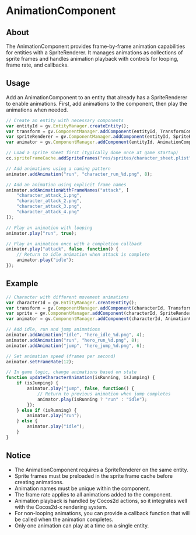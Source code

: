 # AnimationComponent

## About
The AnimationComponent provides frame-by-frame animation capabilities for entities with a SpriteRenderer. It manages animations as collections of sprite frames and handles animation playback with controls for looping, frame rate, and callbacks.

## Usage
Add an AnimationComponent to an entity that already has a SpriteRenderer to enable animations. First, add animations to the component, then play the animations when needed.

```javascript
// Create an entity with necessary components
var entityId = gv.EntityManager.createEntity();
var transform = gv.ComponentManager.addComponent(entityId, TransformComponent);
var spriteRenderer = gv.ComponentManager.addComponent(entityId, SpriteRenderer);
var animator = gv.ComponentManager.addComponent(entityId, AnimationComponent);

// Load a sprite sheet first (typically done once at game startup)
cc.spriteFrameCache.addSpriteFrames("res/sprites/character_sheet.plist");

// Add animations using a naming pattern
animator.addAnimation("run", "character_run_%d.png", 8);

// Add an animation using explicit frame names
animator.addAnimationWithFrameNames("attack", [
    "character_attack_1.png",
    "character_attack_2.png",
    "character_attack_3.png",
    "character_attack_4.png"
]);

// Play an animation with looping
animator.play("run", true);

// Play an animation once with a completion callback
animator.play("attack", false, function() {
    // Return to idle animation when attack is complete
    animator.play("idle");
});
```

## Example

```javascript
// Character with different movement animations
var characterId = gv.EntityManager.createEntity();
var transform = gv.ComponentManager.addComponent(characterId, TransformComponent);
var sprite = gv.ComponentManager.addComponent(characterId, SpriteRenderer);
var animator = gv.ComponentManager.addComponent(characterId, AnimationComponent);

// Add idle, run and jump animations
animator.addAnimation("idle", "hero_idle_%d.png", 4);
animator.addAnimation("run", "hero_run_%d.png", 8);
animator.addAnimation("jump", "hero_jump_%d.png", 6);

// Set animation speed (frames per second)
animator.setFrameRate(12);

// In game logic, change animations based on state
function updateCharacterAnimation(isRunning, isJumping) {
    if (isJumping) {
        animator.play("jump", false, function() {
            // Return to previous animation when jump completes
            animator.play(isRunning ? "run" : "idle");
        });
    } else if (isRunning) {
        animator.play("run");
    } else {
        animator.play("idle");
    }
}
```

## Notice
- The AnimationComponent requires a SpriteRenderer on the same entity.
- Sprite frames must be preloaded in the sprite frame cache before creating animations.
- Animation names must be unique within the component.
- The frame rate applies to all animations added to the component.
- Animation playback is handled by Cocos2d actions, so it integrates well with the Cocos2d-x rendering system.
- For non-looping animations, you can provide a callback function that will be called when the animation completes.
- Only one animation can play at a time on a single entity.
